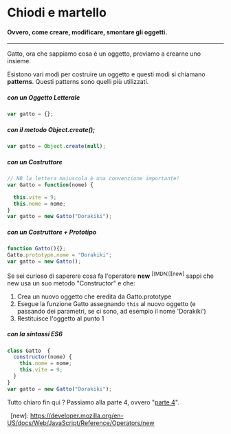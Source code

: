 # Chiodi e martello

#### Ovvero, come creare, modificare, smontare gli oggetti.

<hr>

Gatto, ora che sappiamo cosa è un oggetto, proviamo a crearne uno insieme. 

Esistono vari modi per costruire un oggetto e questi modi si chiamano **patterns**. Questi patterns sono quelli più utilizzati.

##### con un Oggetto Letterale
```javascript
var gatto = {};
```

##### con il metodo Object.create();
```javascript
var gatto = Object.create(null);
```

##### con un Costruttore 

```javascript
// NB la lettera maiuscola è una convenzione importante!
var Gatto = function(nome) {

  this.vite = 9;
  this.nome = nome;
}
var gatto = new Gatto("Dorakiki"); 

```

##### con un Costruttore + Prototipo

```javascript
function Gatto(){};
Gatto.prototype.nome = "Dorakiki";
var gatto = new Gatto(); 

```

Se sei curioso di saperere cosa fa l'operatore **new** <sup>[(MDN)][new]</sup> sappi che new usa un suo metodo "Constructor" e che:

1. Crea un nuovo oggetto che eredita da Gatto.prototype
2. Esegue la funzione Gatto assegnando `this` al nuovo oggetto (e passando dei parametri, se ci sono, ad esempio il nome 'Dorakiki')
3. Restituisce l'oggetto al punto 1

##### con la sintassi ES6 

```javascript
class Gatto  {
  constructor(nome) {
    this.nome = nome;
    this.vite = 9;
  }
}
var gatto = new Gatto("Dorakiki"); 

```

Tutto chiaro fin qui ? Passiamo alla parte 4, ovvero "[parte 4][4]".

[Object]: (https://developer.mozilla.org/en-US/docs/Web/JavaScript/Reference/Global_Objects/Object)

[index]: ../index.md
[4]: ./oggetti_parte_3.md
 
[new]: https://developer.mozilla.org/en-US/docs/Web/JavaScript/Reference/Operators/new
